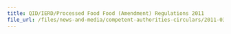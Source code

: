 ```yaml
---
title: QID/IERD/Processed Food Food (Amendment) Regulations 2011 
file_url: /files/news-and-media/competent-authorities-circulars/2011-03-14-CA.pdf
---
```

